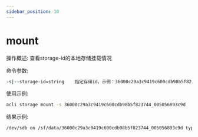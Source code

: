 ```yaml
---
sidebar_position: 10
---
```


# mount
操作概述: 查看storage-id的本地存储挂载情况

命令参数:
```bash
-s|--storage-id=string    指定存储id，示例：36000c29a3c9419c600cdb98b5f823744_005056893c9d
```

使用示例:
```bash
acli storage mount -s 36000c29a3c9419c600cdb98b5f823744_005056893c9d
```

结果示例:
```bash
/dev/sdb on /sf/data/36000c29a3c9419c600cdb98b5f823744_005056893c9d type sffs (rw,relatime,id=host-005056893c9d,flush=no)
```